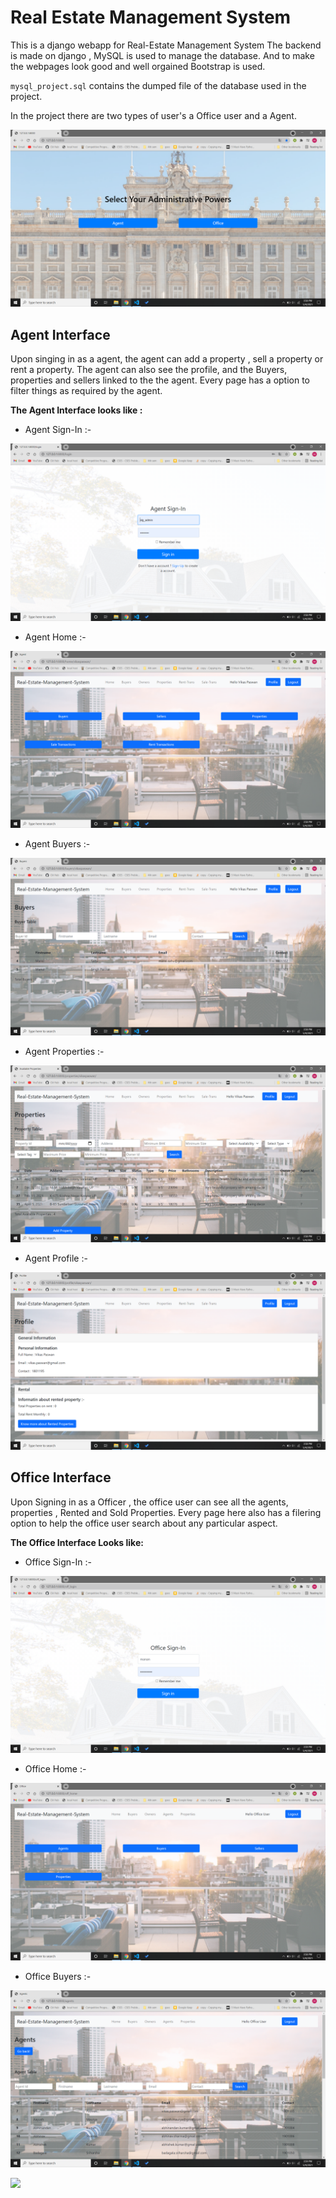 # Real Estate Management System


This is a django webapp for Real-Estate Management System
The backend is made on django , MySQL is used to manage the database. And to make the webpages look good and well orgained Bootstrap is used.

`mysql_project.sql` contains the dumped file of the database used in the project. 


In the project there are two types of user's a Office user and a Agent.

![Alt text]( ./pictures/Select.png "select administrative powers")


## Agent Interface
Upon singing in as a agent, the agent can add a property , sell a property or rent a property. The agent can also see the profile, and the Buyers, properties and sellers linked to the the agent. Every page has a option to filter things as required by the agent.

**The Agent Interface looks like :**

- Agent Sign-In :-

![Alt text]( ./pictures/Agent-SignIn.png "sign in page of agent")

- Agent Home :-

![Alt text]( ./pictures/Agent-Home.png "home page of agent")

- Agent Buyers :-

![Alt text]( ./pictures/Agent-Buyers.png "buyers page of agent")

- Agent Properties :-

![Alt text]( ./pictures/Agent-Properties.png "properties page of agent")

- Agent Profile :-

![Alt text]( ./pictures/Agent-Profile.png "profile page of agent")


## Office Interface
Upon Signing in as a Officer , the office user can see all the agents, properties , Rented and Sold Properties. Every page here also has a filering option to help the office user search about any particular aspect.

**The Office Interface Looks like:**

- Office Sign-In :-

![Alt text]( ./pictures/Office-SignIn.png "sign in page of office user")

- Office Home :-

![Alt text]( ./pictures/Office-Home.png "Home page of office user")

- Office Buyers :-

![Alt text]( ./pictures/Office-Agents.png "Agents page of office user")

<a href = "https://github.com/Tanu-N-Prabhu/Python/graphs/contributors">
  <img src = "https://contrib.rocks/image?repo = manan2110/Real-Estate-Management"/>
</a>

